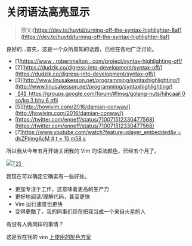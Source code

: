 # 关闭语法高亮显示

> 原文:[https://dev.to/huytd/turning-off-the-syntax-highlighter-8af](https://dev.to/huytd/turning-off-the-syntax-highlighter-8af)

良好的...首先，这是一个众所周知的话题，已经在各地广泛讨论。

*   [1][https://www . robertmelton . com/project/syntax-highlighting-off/](https://www.robertmelton.com/project/syntax-highlighting-off/)
*   [2][https://dudzik.co/digress-into-development/syntax-off/](https://dudzik.co/digress-into-development/syntax-off/)
*   [3][http://www.linusakesson.net/programming/syntaxhighlighting/](http://www.linusakesson.net/programming/syntaxhighlighting/)
*   [【4】https://groups.google.com/forum/#!msg/golang-nuts/hjhcaail 0 so/kg 3 bhv 6 qfij](https://groups.google.com/forum/#!msg/golang-nuts/hJHCAaiL0so/kG3BHV6QFfIJ)
*   [5][http://howivim.com/2016/damian-conway/](http://howivim.com/2016/damian-conway/)
*   [https://twitter.com/enneff/status/710071512330477568](https://twitter.com/enneff/status/710071512330477568)
*   [7][https://www.youtube.com/watch?feature=player_embedded&v = dkZFtimgAcM # t = 15 m58 s](https://www.youtube.com/watch?feature=player_embedded&v=dkZFtimgAcM#t=15m58s)

所以我从今年五月开始关闭我的 Vim 的语法颜色，已经五个月了。

[![](../Images/d89c955b1e65c6527992d7e37605e51e.png)T2】](https://res.cloudinary.com/practicaldev/image/fetch/s--6JFOs50s--/c_limit%2Cf_auto%2Cfl_progressive%2Cq_auto%2Cw_880/https://thefullsnack.com/posts/img/no-color-vim.png)

我现在可以确定它确实有一些好处。

*   更加专注于工作，这意味着更高的生产力
*   更好地阅读/理解代码，甚至更快
*   Vim 运行速度也更快
*   变得更酷了，我的同事们现在把我当成一个来自火星的人

有没有人做同样的事情？

这是我在我的 vim [上使用的配色方案](https://gist.github.com/huytd/8394f21bda3a08be025813c060d64e75)
